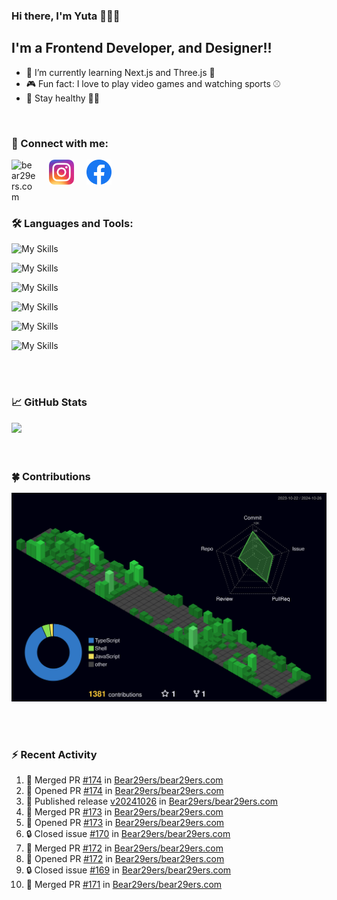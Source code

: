### Hi there, I'm Yuta 🤟🏻🐻

## I'm a Frontend Developer, and Designer!!

- 🌱 I’m currently learning Next.js and Three.js 🤣
- 🎮 Fun fact: I love to play video games and watching sports ⚾️
- 🏃 Stay healthy 🏋🏻

<br />

### :wave: Connect with me:

[<img align="left" alt="bear29ers.com" width="40px" src="https://user-images.githubusercontent.com/39920490/156489586-f125813b-e344-46d6-9306-f5786684b976.jpg" style="margin-right: 20px;" />](https://bear29ers.com)
[<img align="left" alt="Yuta Okuma | Instagram" width="40px" src="https://github.com/github/explore/blob/main/topics/instagram/instagram.png?raw=true" style="margin-right: 20px;" />](https://www.instagram.com/bear29ers/)
[<img align="left" alt="Yuta Okuma | Facebook" width="40px" src="https://github.com/github/explore/blob/main/topics/facebook/facebook.png?raw=true" style="margin-right: 20px;" />](https://www.facebook.com/bear29ers/)

<!-- [<img align="left" alt="Yuta Okuma | Wantedly" width="40px" src="https://user-images.githubusercontent.com/39920490/156489528-fdc520d6-10f1-43b6-8bf8-fadf8dcf1a90.jpg" style="margin-right: 20px;" />](https://www.wantedly.com/id/yuta_okuma_b) -->

<br />
<br />
<br />
<br />

### :hammer_and_wrench: Languages and Tools:

![My Skills](https://skillicons.dev/icons?i=html,css,sass,bootstrap,tailwind,js,ts,jquery,threejs,react)

![My Skills](https://skillicons.dev/icons?i=styledcomponents,emotion,materialui,nextjs,vercel,vue,nuxt,pinia,nodejs,express)

![My Skills](https://skillicons.dev/icons?i=webpack,vite,jest,vitest,babel,regex,npm,pnpm,php,laravel)

![My Skills](https://skillicons.dev/icons?i=mysql,sqlite,docker,git,github,githubactions,aws,firebase,vim,neovim)

![My Skills](https://skillicons.dev/icons?i=linux,bash,lua,markdown,svg,webstorm,vscode,atom,figma,xd)

![My Skills](https://skillicons.dev/icons?i=ps,ai,pr,ae,postman,sentry,codepen,stackoverflow,discord,apple)

<br />
<br />

### :chart_with_upwards_trend: GitHub Stats

<div style="display: flex;">
    <a href="https://github.com/Bear29ers">
        <img height="220px;" src="https://github-readme-stats-bear29ers.vercel.app/api?username=Bear29ers&show_icons=true&theme=bear">
    </a>
</div>

<br />
<br />

### :four_leaf_clover: Contributions

![](./profile-3d-contrib/profile-night-green.svg)

<br />
<br />

### :zap: Recent Activity

<!--START_SECTION:activity-->

1. 🎉 Merged PR [#174](https://github.com/Bear29ers/bear29ers.com/pull/174) in [Bear29ers/bear29ers.com](https://github.com/Bear29ers/bear29ers.com)
2. 💪 Opened PR [#174](https://github.com/Bear29ers/bear29ers.com/pull/174) in [Bear29ers/bear29ers.com](https://github.com/Bear29ers/bear29ers.com)
3. 🚀 Published release [v20241026](https://github.com/Bear29ers/bear29ers.com/releases/tag/v20241026) in [Bear29ers/bear29ers.com](https://github.com/Bear29ers/bear29ers.com)
4. 🎉 Merged PR [#173](https://github.com/Bear29ers/bear29ers.com/pull/173) in [Bear29ers/bear29ers.com](https://github.com/Bear29ers/bear29ers.com)
5. 💪 Opened PR [#173](https://github.com/Bear29ers/bear29ers.com/pull/173) in [Bear29ers/bear29ers.com](https://github.com/Bear29ers/bear29ers.com)
6. 🔒 Closed issue [#170](https://github.com/Bear29ers/bear29ers.com/issues/170) in [Bear29ers/bear29ers.com](https://github.com/Bear29ers/bear29ers.com)
7. 🎉 Merged PR [#172](https://github.com/Bear29ers/bear29ers.com/pull/172) in [Bear29ers/bear29ers.com](https://github.com/Bear29ers/bear29ers.com)
8. 💪 Opened PR [#172](https://github.com/Bear29ers/bear29ers.com/pull/172) in [Bear29ers/bear29ers.com](https://github.com/Bear29ers/bear29ers.com)
9. 🔒 Closed issue [#169](https://github.com/Bear29ers/bear29ers.com/issues/169) in [Bear29ers/bear29ers.com](https://github.com/Bear29ers/bear29ers.com)
10. 🎉 Merged PR [#171](https://github.com/Bear29ers/bear29ers.com/pull/171) in [Bear29ers/bear29ers.com](https://github.com/Bear29ers/bear29ers.com)

<!--END_SECTION:activity-->
